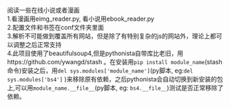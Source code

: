 阅读一些在线小说或者漫画  
1.看漫画用eimg_reader.py, 看小说用ebook_reader.py  
2.配置文件和书签在conf文件夹里面  
3.解析不可能做到覆盖所有网站，但是除了有特别复杂的js的网站外，理论上都可以调整之后正常支持  
4.此项目使用了beautifulsoup4,但是pythonista自带库比老旧，用https://github.com/ywangd/stash 。在安装用`pip install module_name`(stash命令)安装之后，用`del sys.modules['module_name']`(py脚本, eg:`del sys.modules['bs4']` )来移除原有依赖，之后pythonista会自动切换到新安装的包上,可以用`module_name.__file__`(py脚本, eg: `bs4.__file__`)测试是否正常移除了依赖。
